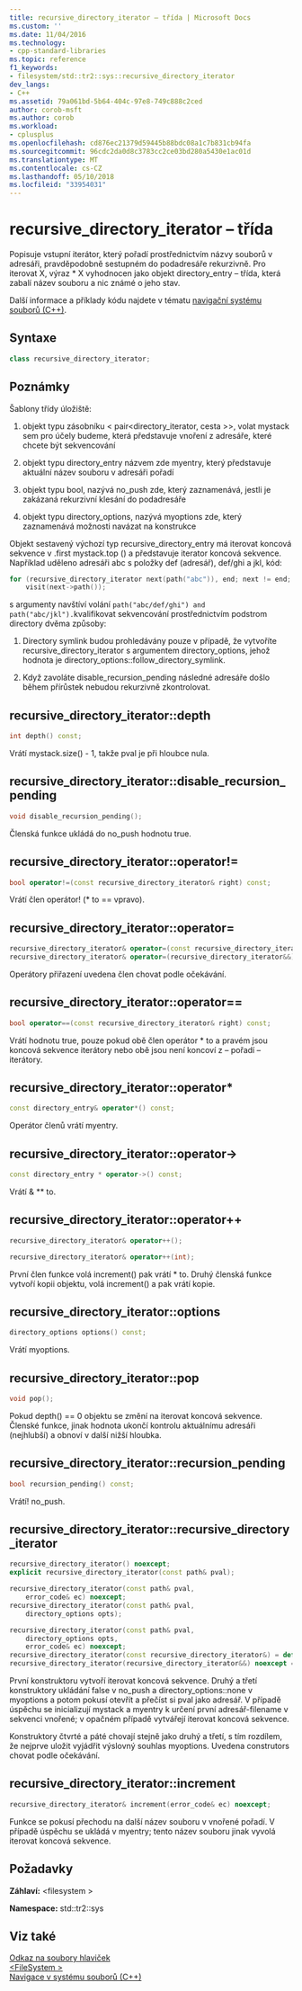 ```yaml
---
title: recursive_directory_iterator – třída | Microsoft Docs
ms.custom: ''
ms.date: 11/04/2016
ms.technology:
- cpp-standard-libraries
ms.topic: reference
f1_keywords:
- filesystem/std::tr2::sys::recursive_directory_iterator
dev_langs:
- C++
ms.assetid: 79a061bd-5b64-404c-97e8-749c888c2ced
author: corob-msft
ms.author: corob
ms.workload:
- cplusplus
ms.openlocfilehash: cd876ec21379d59445b88bdc08a1c7b831cb94fa
ms.sourcegitcommit: 96cdc2da0d8c3783cc2ce03bd280a5430e1ac01d
ms.translationtype: MT
ms.contentlocale: cs-CZ
ms.lasthandoff: 05/10/2018
ms.locfileid: "33954031"
---
```

# <a name="recursivedirectoryiterator-class"></a>recursive_directory_iterator – třída

Popisuje vstupní iterátor, který pořadí prostřednictvím názvy souborů v adresáři, pravděpodobně sestupném do podadresáře rekurzivně. Pro iterovat X, výraz * X vyhodnocen jako objekt directory_entry – třída, která zabalí název souboru a nic známé o jeho stav.

Další informace a příklady kódu najdete v tématu [navigační systému souborů (C++)](../standard-library/file-system-navigation.md).

## <a name="syntax"></a>Syntaxe

```cpp
class recursive_directory_iterator;
```

## <a name="remarks"></a>Poznámky

Šablony třídy úložiště:

1. objekt typu zásobníku < pair\<directory_iterator, cesta >>, volat mystack sem pro účely budeme, která představuje vnoření z adresáře, které chcete být sekvencování

1. objekt typu directory_entry názvem zde myentry, který představuje aktuální název souboru v adresáři pořadí

1. objekt typu bool, nazývá no_push zde, který zaznamenává, jestli je zakázaná rekurzivní klesání do podadresáře

1. objekt typu directory_options, nazývá myoptions zde, který zaznamenává možnosti navázat na konstrukce

Objekt sestavený výchozí typ recursive_directory_entry má iterovat koncová sekvence v .first mystack.top () a představuje iterator koncová sekvence. Například uděleno adresáři abc s položky def (adresář), def/ghi a jkl, kód:

```cpp
for (recursive_directory_iterator next(path("abc")), end; next != end; ++next)
    visit(next->path());
```

s argumenty navštíví volání `path("abc/def/ghi") and path("abc/jkl").`kvalifikovat sekvencování prostřednictvím podstrom directory dvěma způsoby:

1. Directory symlink budou prohledávány pouze v případě, že vytvoříte recursive_directory_iterator s argumentem directory_options, jehož hodnota je directory_options::follow_directory_symlink.

1. Když zavoláte disable_recursion_pending následné adresáře došlo během přírůstek nebudou rekurzivně zkontrolovat.

## <a name="recursivedirectoryiteratordepth"></a>recursive_directory_iterator::depth

```cpp
int depth() const;
```

Vrátí mystack.size() - 1, takže pval je při hloubce nula.

## <a name="recursivedirectoryiteratordisablerecursionpending"></a>recursive_directory_iterator::disable_recursion_pending

```cpp
void disable_recursion_pending();
```

Členská funkce ukládá do no_push hodnotu true.

## <a name="recursivedirectoryiteratoroperator"></a>recursive_directory_iterator::operator!=

```cpp
bool operator!=(const recursive_directory_iterator& right) const;
```

Vrátí člen operátor! (* to == vpravo).

## <a name="recursivedirectoryiteratoroperator"></a>recursive_directory_iterator::operator=

```cpp
recursive_directory_iterator& operator=(const recursive_directory_iterator&) = default;
recursive_directory_iterator& operator=(recursive_directory_iterator&&) noexcept = default;
```

Operátory přiřazení uvedena člen chovat podle očekávání.

## <a name="recursivedirectoryiteratoroperator"></a>recursive_directory_iterator::operator==

```cpp
bool operator==(const recursive_directory_iterator& right) const;
```

Vrátí hodnotu true, pouze pokud obě člen operátor * to a pravém jsou koncová sekvence iterátory nebo obě jsou není koncoví z – pořadí – iterátory.

## <a name="recursivedirectoryiteratoroperator"></a>recursive_directory_iterator::operator*

```cpp
const directory_entry& operator*() const;
```

Operátor členů vrátí myentry.

## <a name="recursivedirectoryiteratoroperator-"></a>recursive_directory_iterator::operator->

```cpp
const directory_entry * operator->() const;
```

Vrátí & ** to.

## <a name="recursivedirectoryiteratoroperator"></a>recursive_directory_iterator::operator++

```cpp
recursive_directory_iterator& operator++();

recursive_directory_iterator& operator++(int);
```

První člen funkce volá increment() pak vrátí * to. Druhý členská funkce vytvoří kopii objektu, volá increment() a pak vrátí kopie.

## <a name="recursivedirectoryiteratoroptions"></a>recursive_directory_iterator::options

```cpp
directory_options options() const;
```

Vrátí myoptions.

## <a name="recursivedirectoryiteratorpop"></a>recursive_directory_iterator::pop

```cpp
void pop();
```

Pokud depth() == 0 objektu se změní na iterovat koncová sekvence. Členské funkce, jinak hodnota ukončí kontrolu aktuálnímu adresáři (nejhlubší) a obnoví v další nižší hloubka.

## <a name="recursivedirectoryiteratorrecursionpending"></a>recursive_directory_iterator::recursion_pending

```cpp
bool recursion_pending() const;
```

Vrátí! no_push.

## <a name="recursivedirectoryiteratorrecursivedirectoryiterator"></a>recursive_directory_iterator::recursive_directory_iterator

```cpp
recursive_directory_iterator() noexcept;
explicit recursive_directory_iterator(const path& pval);

recursive_directory_iterator(const path& pval,
    error_code& ec) noexcept;
recursive_directory_iterator(const path& pval,
    directory_options opts);

recursive_directory_iterator(const path& pval,
    directory_options opts,
    error_code& ec) noexcept;
recursive_directory_iterator(const recursive_directory_iterator&) = default;
recursive_directory_iterator(recursive_directory_iterator&&) noexcept = default;
```

První konstruktoru vytvoří iterovat koncová sekvence. Druhý a třetí konstruktory ukládání false v no_push a directory_options::none v myoptions a potom pokusí otevřít a přečíst si pval jako adresář. V případě úspěchu se inicializují mystack a myentry k určení první adresář-filename v sekvenci vnořené; v opačném případě vytvářejí iterovat koncová sekvence.

Konstruktory čtvrté a páté chovají stejně jako druhý a třetí, s tím rozdílem, že nejprve uložit vyjádřit výslovný souhlas myoptions. Uvedena construtors chovat podle očekávání.

## <a name="recursivedirectoryiteratorincrement"></a>recursive_directory_iterator::increment

```cpp
recursive_directory_iterator& increment(error_code& ec) noexcept;
```

Funkce se pokusí přechodu na další název souboru v vnořené pořadí. V případě úspěchu se ukládá v myentry; tento název souboru jinak vyvolá iterovat koncová sekvence.

## <a name="requirements"></a>Požadavky

**Záhlaví:** \<filesystem >

**Namespace:** std::tr2::sys

## <a name="see-also"></a>Viz také

[Odkaz na soubory hlaviček](../standard-library/cpp-standard-library-header-files.md)<br/>
[\<FileSystem >](../standard-library/filesystem.md)<br/>
[Navigace v systému souborů (C++)](../standard-library/file-system-navigation.md)<br/>
